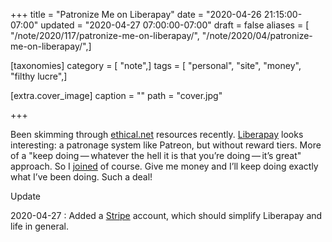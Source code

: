 +++
title = "Patronize Me on Liberapay"
date = "2020-04-26 21:15:00-07:00"
updated = "2020-04-27 07:00:00-07:00"
draft = false
aliases = [ "/note/2020/117/patronize-me-on-liberapay/", "/note/2020/04/patronize-me-on-liberapay/",]

[taxonomies]
category = [ "note",]
tags = [ "personal", "site", "money", "filthy lucre",]

[extra.cover_image]
caption = ""
path = "cover.jpg"

+++

Been skimming through [ethical.net](https://ethical.net) resources
recently. [Liberapay](https://en.liberapay.com/) looks interesting: a
patronage system like Patreon, but without reward tiers. More of a "keep
doing — whatever the hell it is that you’re doing — it’s great"
approach. So I [joined](https://en.liberapay.com/randomgeek/) of course.
Give me money and I’ll keep doing exactly what I’ve been doing. Such a
deal!

<div class="admonition">
<p class="admonition-title">Update</p>

2020-04-27
: Added a [Stripe](https://stripe.com/) account, which should simplify
  Liberapay and life in general.

</div>